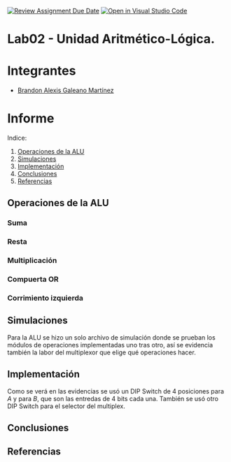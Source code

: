[![Review Assignment Due Date](https://classroom.github.com/assets/deadline-readme-button-22041afd0340ce965d47ae6ef1cefeee28c7c493a6346c4f15d667ab976d596c.svg)](https://classroom.github.com/a/sEFmt2_p)
[![Open in Visual Studio Code](https://classroom.github.com/assets/open-in-vscode-2e0aaae1b6195c2367325f4f02e2d04e9abb55f0b24a779b69b11b9e10269abc.svg)](https://classroom.github.com/online_ide?assignment_repo_id=20894620&assignment_repo_type=AssignmentRepo)
# Lab02 - Unidad Aritmético-Lógica.

# Integrantes
* [Brandon Alexis Galeano Martínez](https://github.com/BAgaleanoM)

# Informe

Indice:

1. [Operaciones de la ALU](#Operaciones-de-la-ALU)
2. [Simulaciones](#simulaciones)
3. [Implementación](#implementación)
4. [Conclusiones](#conclusiones)
5. [Referencias](#referencias)

## Operaciones de la ALU

### Suma
### Resta
### Multiplicación
### Compuerta OR
### Corrimiento izquierda


## Simulaciones 
Para la ALU se hizo un solo archivo de simulación donde se prueban los módulos de operaciones implementadas uno tras otro, así se evidencia también la labor del multiplexor que elige qué operaciones hacer. 

## Implementación
Como se verá en las evidencias se usó un DIP Switch de 4 posiciones para _A_ y para _B_, que son las entredas de 4 bits cada una. También se usó otro DIP Switch para el selector del multiplex. 
## Conclusiones

## Referencias
